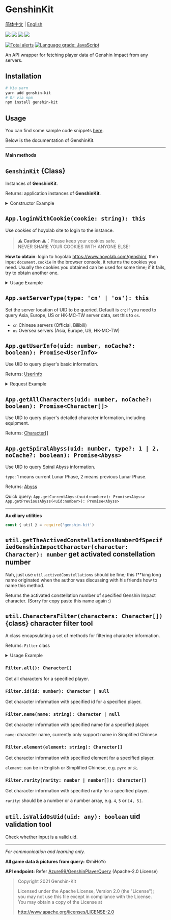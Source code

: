 # GenshinKit

[简体中文](./../README.md) | [English](./README.en.md)

![](https://badgen.net/npm/v/genshin-kit) ![](https://badgen.net/npm/v/genshin-kit/next) ![](https://badgen.net/npm/types/genshin-kit) ![](https://badgen.net/npm/license/genshin-kit)

[![Total alerts](https://img.shields.io/lgtm/alerts/g/Dragon-Fish/genshin-kit.svg?logo=lgtm&logoWidth=18)](https://lgtm.com/projects/g/Dragon-Fish/genshin-kit/alerts/) [![Language grade: JavaScript](https://img.shields.io/lgtm/grade/javascript/g/Dragon-Fish/genshin-kit.svg?logo=lgtm&logoWidth=18)](https://lgtm.com/projects/g/Dragon-Fish/genshin-kit/context:javascript)

An API wrapper for fetching player data of Genshin Impact from any servers.

## Installation

```bash
# Via yarn
yarn add genshin-kit
# Or via npm
npm install genshin-kit
```

## Usage

You can find some sample code snippets [here](./../sample).

Below is the documentation of GenshinKit.

---

**Main methods**

## `GenshinKit` {Class}

Instances of **GenshinKit**.

Returns: application instances of **GenshinKit**.

<details>
<summary>Constructor Example</summary>

```js
const { GenshinKit } = require('genshin-kit')
const App = new GenshinKit()
```

</details>

## `App.loginWithCookie(cookie: string): this`

Use cookies of hoyolab site to login to the instance.

> **⚠️ Caution ⚠️**：Please keep your cookies safe.<br>NEVER SHARE YOUR COOKIES WITH ANYONE ELSE!

**How to obtain**: login to hoyolab <https://www.hoyolab.com/genshin/>, then input `document.cookie` in the browser console, it returns the cookies you need. Usually the cookies you obtained can be used for some time; if it fails, try to obtain another one.

<details>
<summary>Usage Example</summary>

```js
App.loginWithCookie(process.env.MHY_COOKIE)
```

</details>

## `App.setServerType(type: 'cn' | 'os'): this`

Set the server location of UID to be queried. Default is `cn`; if you need to query Asia, Europe, US or HK-MC-TW server data, set this to `os`.

- `cn` Chinese servers (Official, Bilibili)
- `os` Oversea servers (Asia, Europe, US, HK-MC-TW)

## `App.getUserInfo(uid: number, noCache?: boolean): Promise<UserInfo>`

Use UID to query player's basic information.

Returns: [UserInfo](./../src/types/UserInfo.ts)

<details>
<summary>Request Example</summary>

```js
App.getUserInfo(100000001).then(console.log)
```

</details>

## `App.getAllCharacters(uid: number, noCache?: boolean): Promise<Character[]>`

Use UID to query player's detailed character information, including equipment.

Returns: [Character[]](./../src/types/Character.ts)

## `App.getSpiralAbyss(uid: number, type?: 1 | 2, noCache?: boolean): Promise<Abyss>`

Use UID to query Spiral Abyss information.

`type`: 1 means current Lunar Phase, 2 means previous Lunar Phase.

Returns: [Abyss](./../src/types/Abyss.ts)

Quick query: `App.getCurrentAbyss(<uid:number>): Promise<Abyss>` `App.getPreviousAbyss(<uid:number>): Promise<Abyss>`

---

**Auxiliary utilities**

```js
const { util } = require('genshin-kit')
```

## `util.getTheActivedConstellationsNumberOfSpecifiedGenshinImpactCharacter(character: Character): number` get activated constellation number

Nah, just use `util.activedConstellations` should be fine; this f\*\*king long name originated when the author was discussing with his friends how to name this method.

Returns the activated constellation number of specified Genshin Impact character. (Sorry for copy paste this name again :)

## `util.CharactersFilter(characters: Character[])` {class} character filter tool

A class encapsulating a set of methods for filtering character information.

Returns: `Filter` class

<details>
<summary>Usage Example</summary>

```js
const { CharactersFilter } = require('genshin-kit').util
App.getAllCharacters(100000001).then((data) => {
  const Filter = new CharactersFilter(data)
  // ...
}, console.error)
```

</details>

### `Filter.all(): Character[]`

Get all characters for a specified player.

### `Filter.id(id: number): Character | null`

Get character information with specified id for a specified player.

### `Filter.name(name: string): Character | null`

Get character information with specified name for a specified player.

`name`: character name, currently only support name in Simplified Chinese.

### `Filter.element(element: string): Character[]`

Get character information with specified element for a specified player.

`element`: can be in English or Simplified Chinese, e.g. `pyro` or `火`.

### `Filter.rarity(rarity: number | number[]): Character[]`

Get character information with specified rarity for a specified player.

`rarity`: should be a number or a number array, e.g. `4`, `5` or `[4, 5]`.

## `util.isValidOsUid(uid: any): boolean` uid validation tool

Check whether input is a valid uid.

---

_For communication and learning only._

**All game data & pictures from query:** &copy;miHoYo

**API endpoint:** Refer [Azure99/GenshinPlayerQuery](https://github.com/Azure99/GenshinPlayerQuery) (Apache-2.0 License)

> Copyright 2021 Genshin-Kit
>
> Licensed under the Apache License, Version 2.0 (the "License");<br>
> you may not use this file except in compliance with the License.<br>
> You may obtain a copy of the License at
>
> http://www.apache.org/licenses/LICENSE-2.0
